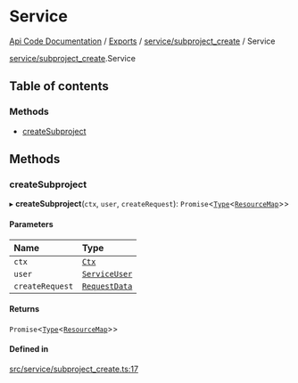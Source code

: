 # Service
 
[Api Code Documentation](../README.md) / [Exports](../modules.md) / [service/subproject\_create](../modules/service_subproject_create.md) / Service

[service/subproject\_create](../modules/service_subproject_create.md).Service

## Table of contents

### Methods

- [createSubproject](service_subproject_create.Service.md#createsubproject)

## Methods

### createSubproject

▸ **createSubproject**(`ctx`, `user`, `createRequest`): `Promise`\<[`Type`](../modules/result.md#type)\<[`ResourceMap`](../modules/service_domain_ResourceMap.md#resourcemap)\>\>

#### Parameters

| Name | Type |
| :------ | :------ |
| `ctx` | [`Ctx`](lib_ctx.Ctx.md) |
| `user` | [`ServiceUser`](service_domain_organization_service_user.ServiceUser.md) |
| `createRequest` | [`RequestData`](service_domain_workflow_subproject_create.RequestData.md) |

#### Returns

`Promise`\<[`Type`](../modules/result.md#type)\<[`ResourceMap`](../modules/service_domain_ResourceMap.md#resourcemap)\>\>

#### Defined in

[src/service/subproject_create.ts:17](https://github.com/openkfw/TruBudget/blob/26ade46/api/src/service/subproject_create.ts#L17)
